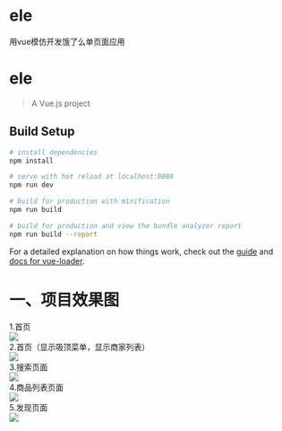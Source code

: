 # ele
用vue模仿开发饿了么单页面应用
# ele

> A Vue.js project

## Build Setup

``` bash
# install dependencies
npm install

# serve with hot reload at localhost:8080
npm run dev

# build for production with minification
npm run build

# build for production and view the bundle analyzer report
npm run build --report
```

For a detailed explanation on how things work, check out the [guide](http://vuejs-templates.github.io/webpack/) and [docs for vue-loader](http://vuejs.github.io/vue-loader).

一、项目效果图
=========

1.首页<br>
![](https://github.com/flexmodule/ele/blob/master/show/home1.png)<br>
2.首页（显示吸顶菜单，显示商家列表）<br>
![](https://github.com/flexmodule/ele/blob/master/show/home2.png)<br>
3.搜索页面<br>
![](https://github.com/flexmodule/ele/blob/master/show/search.png)<br>
4.商品列表页面<br>
![](https://github.com/flexmodule/ele/blob/master/show/kindlist.png)<br>
5.发现页面<br>
![](https://github.com/flexmodule/ele/blob/master/show/discover.png)<br>
